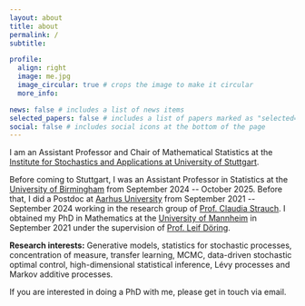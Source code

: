 ```yaml
---
layout: about
title: about
permalink: /
subtitle:

profile:
  align: right
  image: me.jpg
  image_circular: true # crops the image to make it circular
  more_info:

news: false # includes a list of news items
selected_papers: false # includes a list of papers marked as "selected={true}"
social: false # includes social icons at the bottom of the page
---
```


I am an Assistant Professor and Chair of Mathematical Statistics at the [Institute for Stochastics and Applications at University of Stuttgart](https://www.isa.uni-stuttgart.de/en/).

Before coming to Stuttgart, I was an Assistant Professor in Statistics at the [University of Birmingham](https://www.birmingham.ac.uk/schools/mathematics) from September 2024 -- October 2025. Before that, I did a Postdoc at [Aarhus University](https://math.au.dk/en/) from September 2021 -- September 2024 working in the research group of [Prof. Claudia Strauch](https://ssp.math.uni-heidelberg.de). I obtained my PhD in Mathematics at the [University of Mannheim](https://www.wim.uni-mannheim.de/en/) in September 2021 under the supervision of [Prof. Leif Döring](https://www.wim.uni-mannheim.de/doering/).

<b>Research interests:</b> Generative models, statistics for stochastic processes, concentration of measure, transfer learning, MCMC, data-driven stochastic optimal control, high-dimensional statistical inference, Lévy processes and Markov additive processes.

If you are interested in doing a PhD with me, please get in touch via email.

